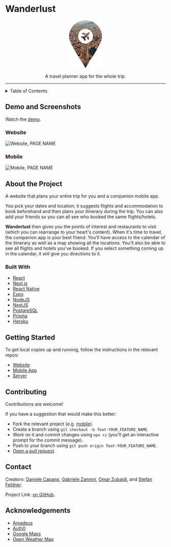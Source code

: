 # Wanderlust

<div align='center'>
  <img
    height='150'
    src='./Logo.png'
    alt='Logo'
  />
</div>

<p align='center'>
  A travel planner app for the whole trip.
</p>

<hr>

<details>
  <summary>Table of Contents</summary>
  <ul>
    <li>
      <a href='#demo-and-screenshots'>
        Demo and Screenshots
      </a>
      <ul>
        <li>
          <a href='#website'>
            Website
          </a>
        </li>
        <li>
          <a href='#mobile'>
            Mobile
          </a>
        </li>
      </ul>
    </li>
    <li>
      <a href='#about-the-project'>
        About the Project
      </a>
      <ul>
        <li>
          <a href='#built-with'>
            Built With
          </a>
        </li>
      </ul>
    </li>
    <li>
      <a href='#getting-started'>
        Getting Started
      </a>
    </li>
    <li>
      <a href='#contributing'>
        Contributing
      </a>
    </li>
    <li>
      <a href='#contact'>
        Contact
      </a>
    </li>
    <li>
      <a href='#acknowledgements'>
        Acknowledgements
      </a>
    </li>
  </ul>
</details>

## Demo and Screenshots

<!-- TODO update video link, consider adding portion of live-stream with Q&A, and screenshots -->

Watch the [demo](https://youtu.be/LINK).

### Website

<img
  src='./screenshots/website/01%20-%20PAGE%20NAME.png'
  alt='Website, PAGE NAME'
/>

### Mobile

<img
  src='./screenshots/mobile/01%20-%20PAGE%20NAME.png'
  alt='Mobile, PAGE NAME'
  width='384'
/>

## About the Project

A website that plans your entire trip for you and a companion mobile app.

You pick your dates and location; it suggests flights and accommodation to book beforehand and then plans your itinerary during the trip. You can also add your friends so you can all see who booked the same flights/hotels.

**Wanderlust** then gives you the points of interest and restaurants to visit (which you can rearrange to your heart's content). When it's time to travel, the companion app is your best friend. You'll have access to the calendar of the itinerary as well as a map showing all the locations. You'll also be able to see all flights and hotels you've booked. If you select something coming up in the calendar, it will give you directions to it.

### Built With

- [React](https://reactjs.org/)
- [Next.js](https://nextjs.org/)
- [React Native](http://reactnative.dev/)
- [Expo](https://expo.dev/)
- [NodeJS](https://nodejs.org/en/)
- [NestJS](https://nestjs.com/)
- [PostgreSQL](https://www.postgresql.org/)
- [Prisma](https://www.prisma.io/)
- [Heroku](https://www.heroku.com/)

## Getting Started

To get local copies up and running, follow the instructions in the relevant repos:

- [Website](https://github.com/OmarZubaidi/Wanderlust-Website)
- [Mobile App](https://github.com/OmarZubaidi/Wanderlust-Mobile)
- [Server](https://github.com/OmarZubaidi/Wanderlust-Server)

## Contributing

Contributions are welcome!

If you have a suggestion that would make this better:

- Fork the relevant project (e.g. [mobile](https://github.com/OmarZubaidi/Wanderlust-Mobile/fork)).
- Create a branch using `git checkout -b feat-YOUR_FEATURE_NAME`.
- Work on it and commit changes using `npx cz` (you'll get an interactive prompt for the commit message).
- Push to your branch using `git push origin feat-YOUR_FEATURE_NAME`.
- [Open a pull request](https://github.com/OmarZubaidi/Wanderlust-Mobile/compare).

## Contact

Creators: [Daniele Capano](https://github.com/daniele24134/), [Gabriele Zannini](https://github.com/CosmicZanna/), [Omar Zubaidi](https://github.com/OmarZubaidi/), and [Stefan Feldner](https://github.com/stefanfeldner/).

Project Link: [on GitHub](https://github.com/OmarZubaidi/Wanderlust/).

## Acknowledgements

- [Amadeus](https://developers.amadeus.com/)
- [Auth0](https://auth0.com/)
- [Google Maps](https://developers.google.com/maps/)
- [Open Weather Map](https://openweathermap.org/api)
